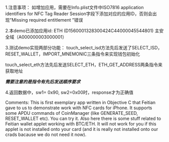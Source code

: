 1.注意事项： 如增加应用，需要在Info.plist文件中ISO7816 application identifiers for NFC Tag Reader Session字段下添加对应的应用ID，否则会出现”Missing required entitlement
”错误

2.本demo已添加应用id: ETH (D1560001328300424C44000045544801)
                                        主安全域（A000000003000001）

3.测试demo实现两部分功能：
touch_select_isd方法先后发送了SELECT_ISD，RESET_WALLET，IMPORT_MNEMONIC三条指令来实现钱包初始化

touch_select_eth方法先后发送SELECT_ETH，ETH_GET_ADDRESS两条指令来获取地址

***需要注意的是指令有先后发送顺序要求***

4.返回数据中，sw1= 0x90, sw2=0x00时，response才为正确值

Comments: This is first exemplary app written in Objective C that Feitian gave to us to demonstrate work with NFC cards for iPhone. It supports some APDU commands of CoinManager (like GENERATE_SEED, RESET_WALLET etc). You can try it. Also here there is some stuff related to Feitian wallet applet working with BTC/ETH. It will not work for you if this applet is not installed onto your card (and it is really not installed onto our crads bacause  we do not need it now).

